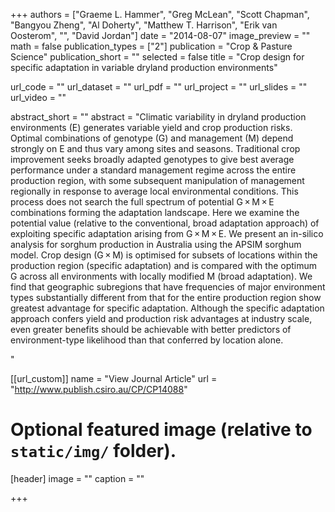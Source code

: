 +++
authors = ["Graeme L. Hammer", "Greg McLean", "Scott Chapman", "Bangyou Zheng", "Al Doherty", "Matthew T. Harrison", "Erik van Oosterom", "", "David Jordan"]
date = "2014-08-07"
image_preview = ""
math = false
publication_types = ["2"]
publication = "Crop & Pasture Science"
publication_short = ""
selected = false
title = "Crop design for specific adaptation in variable dryland production environments"

url_code = ""
url_dataset = ""
url_pdf = ""
url_project = ""
url_slides = ""
url_video = ""

abstract_short = ""
abstract = "Climatic variability in dryland production environments (E) generates variable yield and crop production risks. Optimal combinations of genotype (G) and management (M) depend strongly on E and thus vary among sites and seasons. Traditional crop improvement seeks broadly adapted genotypes to give best average performance under a standard management regime across the entire production region, with some subsequent manipulation of management regionally in response to average local environmental conditions. This process does not search the full spectrum of potential G × M × E combinations forming the adaptation landscape. Here we examine the potential value (relative to the conventional, broad adaptation approach) of exploiting specific adaptation arising from G × M × E. We present an in-silico analysis for sorghum production in Australia using the APSIM sorghum model. Crop design (G × M) is optimised for subsets of locations within the production region (specific adaptation) and is compared with the optimum G across all environments with locally modified M (broad adaptation). We find that geographic subregions that have frequencies of major environment types substantially different from that for the entire production region show greatest advantage for specific adaptation. Although the specific adaptation approach confers yield and production risk advantages at industry scale, even greater benefits should be achievable with better predictors of environment-type likelihood than that conferred by location alone.

"



[[url_custom]]
name = "View Journal Article"
url = "http://www.publish.csiro.au/CP/CP14088"

# Optional featured image (relative to `static/img/` folder).
[header]
image = ""
caption = ""

+++
